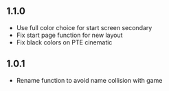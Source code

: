 ## 1.1.0

- Use full color choice for start screen secondary
- Fix start page function for new layout
- Fix black colors on PTE cinematic

## 1.0.1

- Rename function to avoid name collision with game
